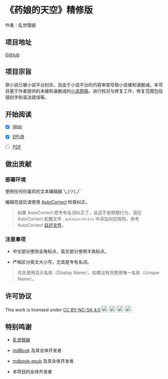# 《药娘的天空》精修版

作者：乱世银娘

## 项目地址

[GitHub](https://github.com/yndtk/YaoNiangDeTianKong-Fix)

## 项目宗旨

原小说已被小说平台封杀，且由于小说平台的内容审查导致小说被和谐删减。本项目基于作者提供的未被和谐删减的[小说原稿](https://github.com/yndtk/YaoNiangDeTianKong-Origin)，进行校对与修复工作，修复范围包括错别字和语法错误等。

## 开始阅读

- [x] [Web](https://yndtk.github.io/YaoNiangDeTianKong-Fix)

- [x] [EPUB](https://github.com/yndtk/YaoNiangDeTianKong-Fix/actions)

- [ ] [PDF]()

## 做出贡献

### 部署环境

使用任何你喜欢的文本编辑器¯\\\_(ツ)\_/¯

编辑完成后请使用 [AutoCorrect](https://github.com/huacnlee/autocorrect) 检查纠正。

> 如果 AutoCorrect 把专有名词纠正了，且这不是预期行为，请在 AutoCorrect 配置文件 `.autocorrectrc` 中添加对应规则，参考 AutoCorrect [自述文件](https://github.com/huacnlee/autocorrect#configuration)。

### 注意事项

- 中文部分使用全角标点，英文部分使用半角标点。

- 严格区分英文大小写，尤其是专有名词。

> 优先使用显示名称（Display Name），如果没有则使用唯一名称（Unique Name）。

## 许可协议

<p xmlns:cc="http://creativecommons.org/ns#" >This work is licensed under <a href="http://creativecommons.org/licenses/by-nc-sa/4.0/?ref=chooser-v1" target="_blank" rel="license noopener noreferrer" style="display:inline-block;">CC BY-NC-SA 4.0<img style="height:22px!important;margin-left:3px;vertical-align:text-bottom;" src="https://mirrors.creativecommons.org/presskit/icons/cc.svg?ref=chooser-v1"><img style="height:22px!important;margin-left:3px;vertical-align:text-bottom;" src="https://mirrors.creativecommons.org/presskit/icons/by.svg?ref=chooser-v1"><img style="height:22px!important;margin-left:3px;vertical-align:text-bottom;" src="https://mirrors.creativecommons.org/presskit/icons/nc.svg?ref=chooser-v1"><img style="height:22px!important;margin-left:3px;vertical-align:text-bottom;" src="https://mirrors.creativecommons.org/presskit/icons/sa.svg?ref=chooser-v1"></a></p>

## 特别鸣谢

- [乱世银娘](https://www.weibo.com/p/1005055513855401)

- [mdBook](https://github.com/rust-lang/mdBook) 及其全体开发者

- [mdbook-epub](https://github.com/Michael-F-Bryan/mdbook-epub) 及其全体开发者

- 本项目的全体开发者
